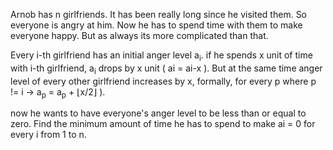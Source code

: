 Arnob has n girlfriends. It has been really long since he visited them. So everyone is angry at him. Now he has to spend time with them to make everyone happy. But as always its more complicated than that.

Every i-th girlfriend has an initial anger level a<sub>i</sub>. if he spends x unit of time with i-th girlfriend, a<sub>i</sub> drops by x unit ( ai = ai-x ). But at the same time anger level of every other girlfriend increases by x, formally, for every p where p != i -> a<sub>p</sub> = a<sub>p</sub> + &#8970;x/2&#8971; ). 
 
now he wants to have everyone's anger level to be less than or equal to zero. Find the minimum amount of time he has to spend to make ai = 0 for every i from 1 to n.
